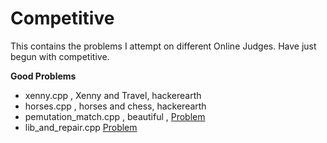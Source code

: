 # Competitive
This contains the problems I attempt on different Online Judges.
Have just begun with competitive.

**Good Problems**
- xenny.cpp , Xenny and Travel, hackerearth
- horses.cpp , horses and chess, hackerearth
- pemutation_match.cpp , beautiful , [Problem](https://www.hackerearth.com/practice/algorithms/graphs/breadth-first-search/practice-problems/algorithm/permutation-swaps/description/)
- lib_and_repair.cpp [Problem](https://www.hackerrank.com/challenges/torque-and-development/problem?h_l=interview&playlist_slugs%5B%5D=interview-preparation-kit&playlist_slugs%5B%5D=graphs)
